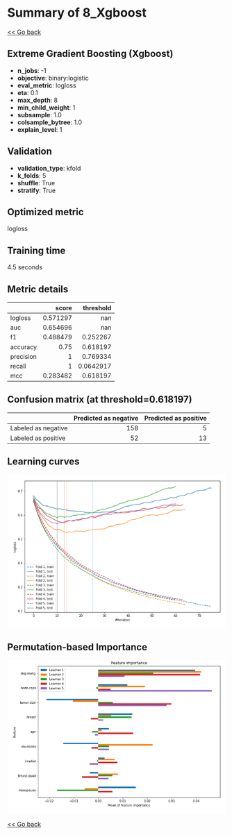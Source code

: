 # Summary of 8_Xgboost

[<< Go back](../README.md)


## Extreme Gradient Boosting (Xgboost)
- **n_jobs**: -1
- **objective**: binary:logistic
- **eval_metric**: logloss
- **eta**: 0.1
- **max_depth**: 8
- **min_child_weight**: 1
- **subsample**: 1.0
- **colsample_bytree**: 1.0
- **explain_level**: 1

## Validation
 - **validation_type**: kfold
 - **k_folds**: 5
 - **shuffle**: True
 - **stratify**: True

## Optimized metric
logloss

## Training time

4.5 seconds

## Metric details
|           |    score |   threshold |
|:----------|---------:|------------:|
| logloss   | 0.571297 | nan         |
| auc       | 0.654696 | nan         |
| f1        | 0.488479 |   0.252267  |
| accuracy  | 0.75     |   0.618197  |
| precision | 1        |   0.769334  |
| recall    | 1        |   0.0642917 |
| mcc       | 0.283482 |   0.618197  |


## Confusion matrix (at threshold=0.618197)
|                     |   Predicted as negative |   Predicted as positive |
|:--------------------|------------------------:|------------------------:|
| Labeled as negative |                     158 |                       5 |
| Labeled as positive |                      52 |                      13 |

## Learning curves
![Learning curves](learning_curves.png)

## Permutation-based Importance
![Permutation-based Importance](permutation_importance.png)

[<< Go back](../README.md)
